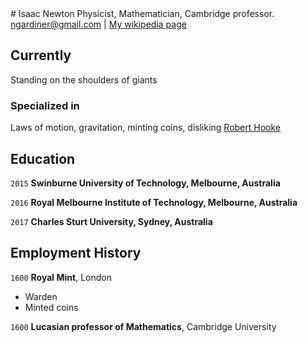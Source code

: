 <!doctype html>
<html>
<head>
  <meta charset=utf-8 />
  <title>CV of Nathan Gardiner</title>
  <link href="media/cv-screen.css" type="text/css" rel="stylesheet" media="screen">
  <link href="media/cv-print.css" type="text/css" rel="stylesheet" media="print">
</head>
<body>
  <div id="main">
  <div id="content">
# Isaac Newton
Physicist, Mathematician, Cambridge professor.

<div id="webaddress">
<a href="ngardiner@gmail.com">ngardiner@gmail.com</a>
| <a href="http://en.wikipedia.org/wiki/Isaac_Newton">My wikipedia page</a>
</div>


## Currently

Standing on the shoulders of giants

### Specialized in

Laws of motion, gravitation, minting coins, disliking [Robert Hooke](http://en.wikipedia.org/wiki/Robert_Hooke)


## Education

`2015`
__Swinburne University of Technology, Melbourne, Australia__

`2016`
__Royal Melbourne Institute of Technology, Melbourne, Australia__

`2017`
__Charles Sturt University, Sydney, Australia__

## Employment History

`1600`
__Royal Mint__, London

- Warden
- Minted coins

`1600`
__Lucasian professor of Mathematics__, Cambridge University

<!-- ### Footer Last updated: May 2013 -->
